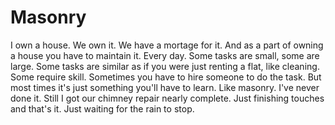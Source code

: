 # Masonry

I own a house. We own it. We have a mortage for it. And as a part of owning a house you have to maintain it. Every day. Some tasks are small, some are large. Some tasks are similar as if you were just renting a flat, like cleaning. Some require skill. Sometimes you have to hire someone to do the task. But most times it's just something you'll have to learn. Like masonry. I've never done it. Still I got our chimney repair nearly complete. Just finishing touches and that's it. Just waiting for the rain to stop.